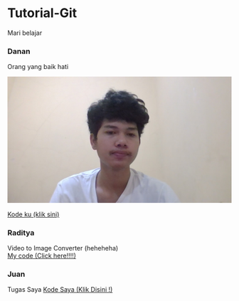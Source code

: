 # Tutorial-Git
Mari belajar

### Danan
Orang yang baik hati

![](Foto/Danan.jpg)

[Kode ku (klik sini)](Danan/)

### Raditya
Video to Image Converter (heheheha)\
[My code (Click here!!!!)](Raditya/)

### Juan
Tugas Saya
[Kode Saya (Klik Disini !)](Juan/)